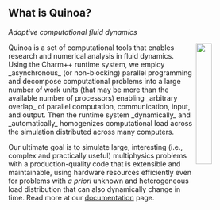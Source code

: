 ## What is Quinoa?

_Adaptive computational fluid dynamics_

<img src="https://quinoacomputing.github.io/quinoa.svg" align="right" width="25%" background=transparent>
Quinoa is a set of computational tools that enables research and numerical
analysis in fluid dynamics. Using the Charm++
runtime system, we employ _asynchronous_ (or non-blocking) parallel programming
and decompose computational problems into a large number of work units (that may
be more than the available number of processors) enabling _arbitrary
overlap_ of parallel computation, communication, input, and output. Then the
runtime system _dynamically_ and _automatically_ homogenizes computational load
across the simulation distributed across many computers.

Our ultimate goal is to simulate large, interesting (i.e., complex and
practically useful) multiphysics problems with a production-quality code that
is extensible and maintainable, using hardware resources efficiently even for
problems with _a priori_ unknown and heterogeneous load distribution that can
also dynamically change in time. Read more at our
[documentation](https://quinoacomputing.github.io/why.html) page.
